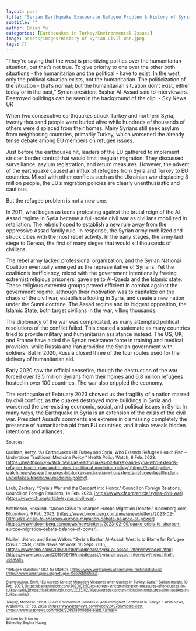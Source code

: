 ```yaml
---
layout: post
title: "Syrian Earthquake Exasperate Refugee Problem & History of Syrian Civil War"
subtitle: ""
author: Brian Yu
categories: [Earthquakes in Turkey/Environmental Issues]
image: assets/images/History of Syrian Civil War.jpeg
tags: []
---
```


“They’re saying that the west is prioritizing politics over the humanitarian situation, but that’s not true. To give priority to one over the other both situations - the humanitarian and the political - have to exist. In the west, only the political situation exists, not the humanitarian. The politicization of the situation - that’s normal; but the humanitarian situation don’t exist, either today or in the past,” Syrian president Bashar Al-Assad said to interviewers. Destroyed buildings can be seen in the background of the clip. - Sky News UK

When two consecutive earthquakes struck Turkey and northern Syria, twenty thousand people were buried alive while hundreds of thousands of others were displaced from their homes. Many Syrians still seek asylum from neighboring countries, primarily Turkey, which worsened the already tense debate among EU members on refugee issues.

Just before the earthquake hit, leaders of the EU gathered to implement stricter border control that would limit irregular migration. They discussed surveillance, asylum registration, and return measures. However, the advent of the earthquake caused an influx of refugees from Syria and Turkey to EU countries. Mixed with other conflicts such as the Ukrainian war displacing 8 million people, the EU’s migration policies are clearly unenthusiastic and cautious.

But the refugee problem is not a new one.

In 2011, what began as teens protesting against the brutal reign of the Al-Assad regime in Syria became a full-scale civil war as civilians mobilized in retaliation. The rebels hoped to establish a new rule away from the oppressive Assad family rule. In response, the Syrian army mobilized and struck cities with the most rebel activity. In the early stages, the army laid siege to Dereaa, the first of many sieges that would kill thousands of civilians.

The rebel army lacked professional organization, and the Syrian National Coalition eventually emerged as the representative of Syrians. Yet the coalition’s inefficiency, mixed with the government intentionally freeing extremist religious prisoners, gave rise to Al-Qaeda and the Islamic state. These religious extremist groups proved efficient in combat against the government regime, although their motivation was to capitalize on the chaos of the civil war, establish a footing in Syria, and create a new nation under the Sunni doctrine. The Assad regime and its biggest opposition, the Islamic State, both target civilians in the war, killing thousands.

The diplomacy of the war was complicated, as many attempted political resolutions of the conflict failed. This created a stalemate as many countries tried to provide military and humanitarian assistance instead. The US, UK, and France have aided the Syrian resistance force in training and medical provision, while Russia and Iran provided the Syrian government with soldiers. But in 2020, Russia closed three of the four routes used for the delivery of humanitarian aid.

Early 2020 saw the official ceasefire, though the destruction of the war forced over 13.5 million Syrians from their homes and 6.8 million refugees hosted in over 100 countries. The war also crippled the economy.

The earthquake of February 2023 showed us the fragility of a nation marred by civil conflict, as the quakes destroyed more buildings in Syria and worsened the pre-existing economic, social, and political issues in Syria. In many ways, the Earthquake in Syria is an extension of the crisis of the civil war. President Assad’s comments are extreme in dismissing completely the presence of humanitarian aid from EU countries, and it also reveals hidden intentions and alliances.

<small> Sources: </small>

<small>Cullinan, Kerry. “As Earthquakes Hit Turkey and Syria, Who Extends Refugee Health Plan – Undertakes Traditional Medicine Policy.” Health Policy Watch, 6 Feb. 2023, [https://healthpolicy-watch.news/as-earthquakes-hit-turkey-and-syria-who-extends-refugee-health-plan-undertakes-traditional-medicine-policy/](https://healthpolicy-watch.news/as-earthquakes-hit-turkey-and-syria-who-extends-refugee-health-plan-undertakes-traditional-medicine-policy/). </small>

<small>Laub, Zachary. “Syria's War and the Descent into Horror.” Council on Foreign Relations, Council on Foreign Relations, 14 Feb. 2023, [https://www.cfr.org/article/syrias-civil-war](https://www.cfr.org/article/syrias-civil-war). </small>

<small>Mathieson, Rosalind. “Quake Crisis to Sharpen Europe Migration Debate.” Bloomberg.com, Bloomberg, 9 Feb. 2023, [https://www.bloomberg.com/news/newsletters/2023-02-09/quake-crisis-to-sharpen-europe-migration-debate-balance-of-power](https://www.bloomberg.com/news/newsletters/2023-02-09/quake-crisis-to-sharpen-europe-migration-debate-balance-of-power). </small>

<small>Mullen, Jethro, and Brian Walker. “Syria's Bashar Al-Assad: West Is to Blame for Refugee Crisis.” CNN, Cable News Network, 16 Sept. 2015, [https://www.cnn.com/2015/09/16/middleeast/syria-al-assad-interview/index.html](https://www.cnn.com/2015/09/16/middleeast/syria-al-assad-interview/index.html).</small>

<small>“Refugee Statistics.” USA for UNHCR, [https://www.unrefugees.org/refugee-facts/statistics/](https://www.unrefugees.org/refugee-facts/statistics/). </small>

<small>Stamatoukou, Eleni. “Eu Agrees Stricter Migration Measures after Quakes in Turkey, Syria.” Balkan Insight, 10 Feb. 2023, [https://balkaninsight.com/2023/02/10/eu-agrees-stricter-migration-measures-after-quakes-in-turkey-syria/](https://balkaninsight.com/2023/02/10/eu-agrees-stricter-migration-measures-after-quakes-in-turkey-syria/). </small>

<small>Tokyay, Menekse. “Post-Quake Environment Could Fuel Anti-Immigrant Sentiment in Turkiye .” Arab News, Arabnews, 12 Feb. 2023, [https://www.arabnews.com/node/2249781/middle-east](https://www.arabnews.com/node/2249781/middle-east).</small>

Written by Brian Yu  
Edited by Sophia Huang
